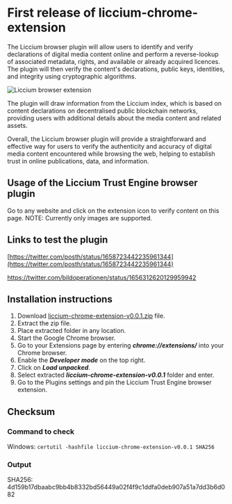 # First release of liccium-chrome-extension

The Liccium browser plugin will allow users to identify and verify declarations of digital media content online and perform a reverse-lookup of associated metadata, rights, and available or already acquired licences. The plugin will then verify the content's declarations, public keys, identities, and integrity using cryptographic algorithms.  

![Liccium browser extension](https://1543071982-files.gitbook.io/~/files/v0/b/gitbook-x-prod.appspot.com/o/spaces%2FKyPjnRgFAp1MzuOXKSXI%2Fuploads%2FokEGb9HJrYaL3kpZ0Nx6%2FBrowser%20plugin%20small.gif?alt=media&token=489e7ea6-1a6a-4fad-b18d-7af0b50eb3f4)

The plugin will draw information from the Liccium index, which is based on content declarations on decentralised public blockchain networks, providing users with additional details about the media content and related assets.  

Overall, the Liccium browser plugin will provide a straightforward and effective way for users to verify the authenticity and accuracy of digital media content encountered while browsing the web, helping to establish trust in online publications, data, and information.

## Usage of the Liccium Trust Engine browser plugin

Go to any website and click on the extension icon to verify content on this page. 
NOTE: Currently only images are supported. 
 
## Links to test the plugin
 
[https://twitter.com/posth/status/1658723442235961344](https://twitter.com/posth/status/1658723442235961344)

https://twitter.com/bildoperationen/status/1656312620129959942

## Installation instructions

1. Download [liccium-chrome-extension-v0.0.1.zip](https://github.com/liccium/liccium-chrome-extension/releases/download/v0.0.1/liccium-chrome-extension-v0.0.1.zip) file.
3. Extract the zip file.
4. Place extracted folder in any location.
5. Start the Google Chrome browser.
6. Go to your Extensions page by entering **_chrome://extensions/_** into your Chrome browser. 
7. Enable the **_Developer mode_** on the top right.
8. Click on **_Load unpacked_**.
9. Select extracted **_liccium-chrome-extension-v0.0.1_** folder and enter.
10. Go to the Plugins settings and pin the Liccium Trust Engine browser extension.

## Checksum
### Command to check
Windows: ```certutil -hashfile liccium-chrome-extension-v0.0.1 SHA256```
### Output
SHA256: 4d159b17dbaabc9bb4b8332bd56449a02f4f9c1ddfa0deb907a51a7dd3b6d082
